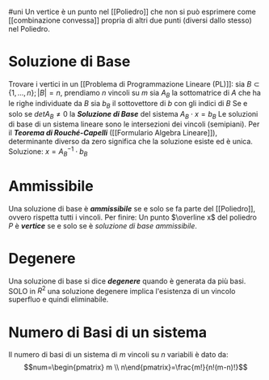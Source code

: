 #uni 
Un vertice è un punto nel [[Poliedro]] che non si può esprimere come [[combinazione convessa]] propria di altri due punti (diversi dallo stesso) nel Poliedro.
# Soluzione di Base
Trovare i vertici in un [[Problema di Programmazione Lineare (PL)]]:
sia $B \subset \{1,...,n\} ; |B| = n$, prendiamo $n$ vincoli su $m$
sia $A_B$ la sottomatrice di $A$ che ha le righe individuate da $B$
sia $b_B$ il sottovettore di $b$ con gli indici di $B$
Se e solo se $det A_B \neq 0$ la ___Soluzione di Base___ del sistema $A_B \cdot x =b_B$ 
Le soluzioni di base di un sistema lineare sono le intersezioni dei vincoli (semipiani).
Per il ___Teorema di Rouché-Capelli___ ([[Formulario Algebra Lineare]]), determinante diverso da zero significa che la soluzione esiste ed è unica.
Soluzione: $x=A_B^{-1}\cdot b_B$ 
# Ammissibile
Una soluzione di base è ___ammissibile___ se e solo se fa parte del [[Poliedro]], ovvero rispetta tutti i vincoli.
Per finire:
Un punto $\overline x$ del poliedro $P$ è ___vertice___ se e solo se è _soluzione di base ammissibile_.
# Degenere
Una soluzione di base si dice ___degenere___ quando è generata da più basi.
SOLO in $R^2$ una soluzione degenere implica l'esistenza di un vincolo superfluo e quindi eliminabile.
# Numero di Basi di un sistema
Il numero di basi di un sistema di $m$ vincoli su $n$ variabili è dato da: $$num=\begin{pmatrix} m \\ n\end{pmatrix}=\frac{m!}{n!(m-n)!}$$